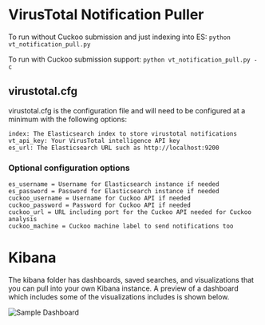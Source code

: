 # VirusTotal Notification Puller

To run without Cuckoo submission and just indexing into ES:
```python vt_notification_pull.py```

To run with Cuckoo submission support:
```python vt_notification_pull.py -c```

## virustotal.cfg
virustotal.cfg is the configuration file and will need to be configured
at a minimum with the following options:
```
index: The Elasticsearch index to store virustotal notifications
vt_api_key: Your VirusTotal intelligence API key
es_url: The Elasticsearch URL such as http://localhost:9200
```
### Optional configuration options
```
es_username = Username for Elasticsearch instance if needed
es_password = Password for Elasticsearch instance if needed
cuckoo_username = Username for Cuckoo API if needed
cuckoo_password = Password for Cuckoo API if needed
cuckoo_url = URL including port for the Cuckoo API needed for Cuckoo analysis
cuckoo_machine = Cuckoo machine label to send notifications too
```

# Kibana

The kibana folder has dashboards, saved searches, and visualizations that
you can pull into your own Kibana instance.  A preview of a dashboard which
includes some of the visualizations includes is shown below.

![Sample Dashboard](kibana/kibana.png?raw=true "Sample Dashboard")
